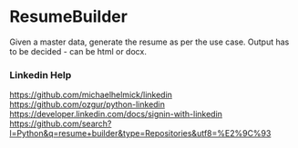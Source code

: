 # ResumeBuilder
Given a master data, generate the resume as per the use case. Output has to be decided - can be html or docx. 



### Linkedin Help

https://github.com/michaelhelmick/linkedin
https://github.com/ozgur/python-linkedin
https://developer.linkedin.com/docs/signin-with-linkedin
https://github.com/search?l=Python&q=resume+builder&type=Repositories&utf8=%E2%9C%93

